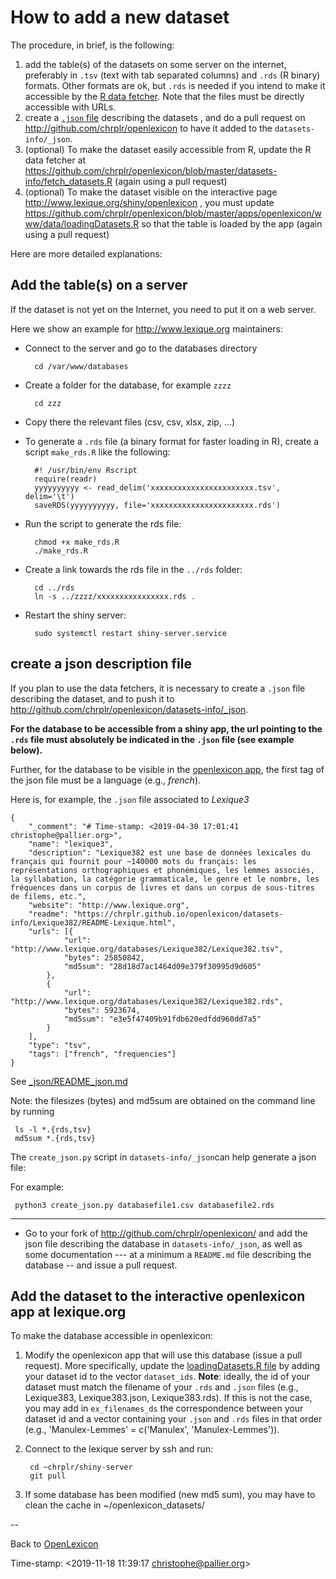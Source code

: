 # How to add a new dataset #

The procedure, in brief, is the following:

1. add the table(s) of the datasets on some server on the internet, preferably in `.tsv` (text with tab separated columns) and `.rds` (R binary) formats. Other formats are ok, but `.rds` is needed if you intend to make it accessible by the [R data fetcher](https://github.com/chrplr/openlexicon/blob/master/datasets-info/fetch_datasets.R).  Note that the files must be directly accessible with  URLs.
2. create a [`.json` file](_json/README_json.md) describing the datasets , and do a pull request on http://github.com/chrplr/openlexicon to have it added to the `datasets-info/_json`.
3. (optional) To make the dataset easily accessible from R, update the R data fetcher at  https://github.com/chrplr/openlexicon/blob/master/datasets-info/fetch_datasets.R (again using a pull request)
4. (optional) To make the dataset visible on the interactive page http://www.lexique.org/shiny/openlexicon , you must update https://github.com/chrplr/openlexicon/blob/master/apps/openlexicon/www/data/loadingDatasets.R  so that the table is loaded by the app (again using a pull request)

Here are more detailed explanations:

## Add the table(s) on a server ##

If the dataset is not yet on the Internet, you need to put it on a web server.



Here we show an example for <http://www.lexique.org> maintainers:

* Connect to the server and go to the databases directory

        cd /var/www/databases

* Create a folder for the database, for example `zzzz`

        cd zzz

* Copy there  the relevant files (csv, csv, xlsx, zip, ...)

* To generate a `.rds` file (a binary format for faster loading in R), create a script `make_rds.R` like the following:

        #! /usr/bin/env Rscript
        require(readr)
        yyyyyyyyyy <- read_delim('xxxxxxxxxxxxxxxxxxxxxxx.tsv', delim='\t')
        saveRDS(yyyyyyyyyy, file='xxxxxxxxxxxxxxxxxxxxxxx.rds')

* Run the script to generate the rds file:

        chmod +x make_rds.R
        ./make_rds.R

* Create a link towards the rds file in the `../rds` folder:

        cd ../rds
        ln -s ../zzzz/xxxxxxxxxxxxxxxx.rds .

* Restart the shiny server:

        sudo systemctl restart shiny-server.service


## create a json description file ##


If you plan to use the data fetchers, it is necessary to  create a `.json` file describing the dataset, and to push it to <http://github.com/chrplr/openlexicon/datasets-info/_json>.

**For the database to be accessible from a shiny app, the url pointing to the `.rds` file must absolutely be indicated in the `.json` file (see example below).**

Further, for the database to be visible in the [openlexicon app](http://github.com/chrplr/openlexicon/app.R), the first tag of the json file must be a language (e.g., _french_).

Here is, for example, the `.json` file associated to _Lexique3_

```{json}
{
    "_comment": "# Time-stamp: <2019-04-30 17:01:41 christophe@pallier.org>",
    "name": "lexique3",
    "description": "Lexique382 est une base de données lexicales du français qui fournit pour ~140000 mots du français: les représentations orthographiques et phonémiques, les lemmes associés, la syllabation, la catégorie grammaticale, le genre et le nombre, les fréquences dans un corpus de livres et dans un corpus de sous-titres de filems, etc.",
    "website": "http://www.lexique.org",
    "readme": "https://chrplr.github.io/openlexicon/datasets-info/Lexique382/README-Lexique.html",
    "urls": [{
            "url": "http://www.lexique.org/databases/Lexique382/Lexique382.tsv",
            "bytes": 25850842,
            "md5sum": "28d18d7ac1464d09e379f30995d9d605"
        },
        {
            "url": "http://www.lexique.org/databases/Lexique382/Lexique382.rds",
            "bytes": 5923674,
            "md5sum": "e3e5f47409b91fdb620edfdd960dd7a5"
        }
    ],
    "type": "tsv",
    "tags": ["french", "frequencies"]
}
```


See [_json/README_json.md](_json/README_json.md)

Note: the filesizes (bytes) and md5sum are obtained on the command line by running

     ls -l *.{rds,tsv}
     md5sum *.{rds,tsv}

The `create_json.py` script in `datasets-info/_json`can help generate a json file:

For example:

     python3 create_json.py databasefile1.csv databasefile2.rds


--------


* Go to your fork of <http://github.com/chrplr/openlexicon/> and add the json file describing the database in `datasets-info/_json`, as well as some documentation --- at a minimum a `README.md` file describing the database -- and issue a pull request.

## Add the dataset to the interactive openlexicon app at lexique.org ##

To make the database accessible in openlexicon:

1. Modify the openlexicon app that will use this database (issue a pull request).
More specifically, update the [loadingDatasets.R file](https://github.com/chrplr/openlexicon/blob/master/apps/openlexicon/www/data/loadingDatasets.R) by adding your dataset id to the vector `dataset_ids`.
**Note**: ideally, the id of your dataset must match the filename of your `.rds` and `.json` files (e.g., Lexique383, Lexique383.json, Lexique383.rds). If this is not the case, you may add in `ex_filenames_ds` the correspondence between your dataset id and a vector containing your `.json` and `.rds` files in that order (e.g., 'Manulex-Lemmes' = c('Manulex', 'Manulex-Lemmes')).

2. Connect to the lexique server by ssh and run:

        cd ~chrplr/shiny-server
        git pull

3. If some database has been modified (new md5 sum), you may have to clean the cache in ~/openlexicon_datasets/

--

Back to [OpenLexicon](https://chrplr.github.com/openlexicon)


Time-stamp: <2019-11-18 11:39:17 christophe@pallier.org>
